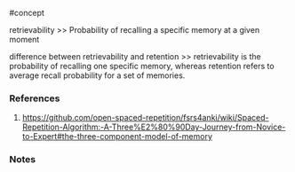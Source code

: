 #concept


retrievability >> Probability of recalling a specific memory at a given moment<!--SR:!2024-08-15,13,292-->



difference between retrievability and retention >> retrievability is the probability of recalling one specific memory, whereas retention refers to average recall probability for a set of memories.<!--SR:!2024-08-19,17,292-->



### References
1. https://github.com/open-spaced-repetition/fsrs4anki/wiki/Spaced-Repetition-Algorithm:-A-Three%E2%80%90Day-Journey-from-Novice-to-Expert#the-three-component-model-of-memory

### Notes




